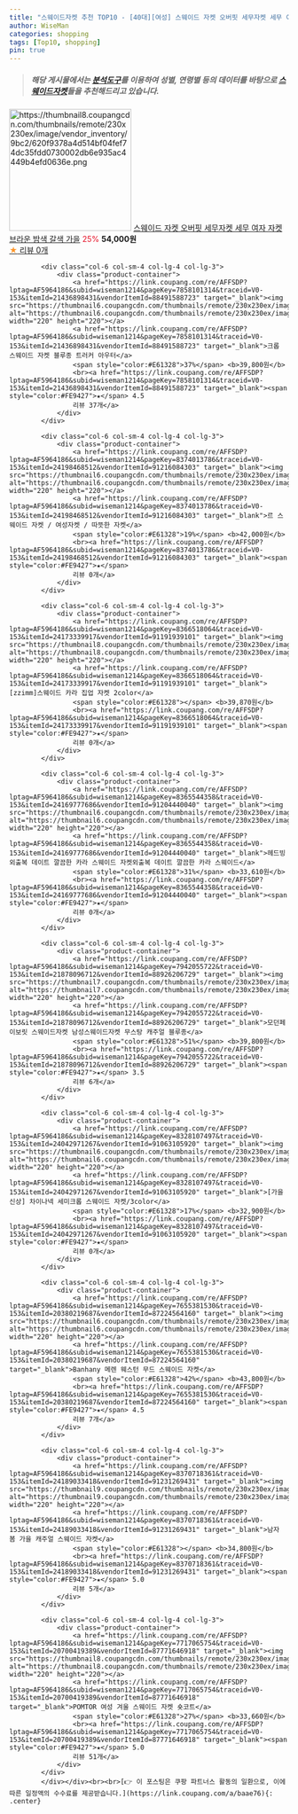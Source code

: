 ```yaml
---
title: "스웨이드자켓 추천 TOP10 - [40대][여성] 스웨이드 자켓 오버핏 세무자켓 세무 여자 자켓 브라운 밤색 갈색 가을"
author: WiseMan
categories: shopping
tags: [Top10, shopping]
pin: true
---
```


> ##### 해당 게시물에서는 [**분석도구**](https://itemscout.io/)를 이용하여 **성별**, **연령별** 등의 데이터를 바탕으로 [**스웨이드자켓**](https://link.coupang.com/a/baae76)들을 추천해드리고 있습니다.
<div class="container"><div class="row">
            <div class="col-6 col-sm-4 col-lg-4 col-lg-3">
                <div class="product-container">
                    <a href="https://link.coupang.com/re/AFFSDP?lptag=AF5964186&subid=wiseman1214&pageKey=8355154424&traceid=V0-153&itemId=24141531245&vendorItemId=91160427271" target="_blank"><img src="https://thumbnail8.coupangcdn.com/thumbnails/remote/230x230ex/image/vendor_inventory/9bc2/620f9378a4d514bf04fef74dc35fdd0730002db6e935ac4449b4efd0636e.png" alt="https://thumbnail8.coupangcdn.com/thumbnails/remote/230x230ex/image/vendor_inventory/9bc2/620f9378a4d514bf04fef74dc35fdd0730002db6e935ac4449b4efd0636e.png" width="220" height="220"></a>
                    <a href="https://link.coupang.com/re/AFFSDP?lptag=AF5964186&subid=wiseman1214&pageKey=8355154424&traceid=V0-153&itemId=24141531245&vendorItemId=91160427271" target="_blank">스웨이드 자켓 오버핏 세무자켓 세무 여자 자켓 브라운 밤색 갈색 가을</a>
                    <span style="color:#E61328">25%</span> <b>54,000원</b>
                    <br><a href="https://link.coupang.com/re/AFFSDP?lptag=AF5964186&subid=wiseman1214&pageKey=8355154424&traceid=V0-153&itemId=24141531245&vendorItemId=91160427271" target="_blank"><span style="color:#FE9427">★</span> 
                    리뷰 0개</a>
                </div>
            </div>
            
            <div class="col-6 col-sm-4 col-lg-4 col-lg-3">
                <div class="product-container">
                    <a href="https://link.coupang.com/re/AFFSDP?lptag=AF5964186&subid=wiseman1214&pageKey=7858101314&traceid=V0-153&itemId=21436898431&vendorItemId=88491588723" target="_blank"><img src="https://thumbnail6.coupangcdn.com/thumbnails/remote/230x230ex/image/vendor_inventory/1e9d/262056486f02249b9f2efe4b5ecc4c66f51940598cfcb261925912927d39.jpg" alt="https://thumbnail6.coupangcdn.com/thumbnails/remote/230x230ex/image/vendor_inventory/1e9d/262056486f02249b9f2efe4b5ecc4c66f51940598cfcb261925912927d39.jpg" width="220" height="220"></a>
                    <a href="https://link.coupang.com/re/AFFSDP?lptag=AF5964186&subid=wiseman1214&pageKey=7858101314&traceid=V0-153&itemId=21436898431&vendorItemId=88491588723" target="_blank">크롭 스웨이드 자켓 블루종 트러커 아우터</a>
                    <span style="color:#E61328">37%</span> <b>39,800원</b>
                    <br><a href="https://link.coupang.com/re/AFFSDP?lptag=AF5964186&subid=wiseman1214&pageKey=7858101314&traceid=V0-153&itemId=21436898431&vendorItemId=88491588723" target="_blank"><span style="color:#FE9427">★</span> 4.5
                    리뷰 37개</a>
                </div>
            </div>
            
            <div class="col-6 col-sm-4 col-lg-4 col-lg-3">
                <div class="product-container">
                    <a href="https://link.coupang.com/re/AFFSDP?lptag=AF5964186&subid=wiseman1214&pageKey=8374013786&traceid=V0-153&itemId=24198468512&vendorItemId=91216084303" target="_blank"><img src="https://thumbnail6.coupangcdn.com/thumbnails/remote/230x230ex/image/vendor_inventory/9c04/2766f608247ca433be41c4792efa07abe2745f13044eeaa94a74c4e0dd8b.png" alt="https://thumbnail6.coupangcdn.com/thumbnails/remote/230x230ex/image/vendor_inventory/9c04/2766f608247ca433be41c4792efa07abe2745f13044eeaa94a74c4e0dd8b.png" width="220" height="220"></a>
                    <a href="https://link.coupang.com/re/AFFSDP?lptag=AF5964186&subid=wiseman1214&pageKey=8374013786&traceid=V0-153&itemId=24198468512&vendorItemId=91216084303" target="_blank">르 스웨이드 자켓 / 여성자켓 / 따뜻한 자켓</a>
                    <span style="color:#E61328">19%</span> <b>42,000원</b>
                    <br><a href="https://link.coupang.com/re/AFFSDP?lptag=AF5964186&subid=wiseman1214&pageKey=8374013786&traceid=V0-153&itemId=24198468512&vendorItemId=91216084303" target="_blank"><span style="color:#FE9427">★</span> 
                    리뷰 0개</a>
                </div>
            </div>
            
            <div class="col-6 col-sm-4 col-lg-4 col-lg-3">
                <div class="product-container">
                    <a href="https://link.coupang.com/re/AFFSDP?lptag=AF5964186&subid=wiseman1214&pageKey=8366518064&traceid=V0-153&itemId=24173339917&vendorItemId=91191939101" target="_blank"><img src="https://thumbnail8.coupangcdn.com/thumbnails/remote/230x230ex/image/vendor_inventory/040f/90ea21cfd5ad44945321ab20978805256f5718134ee1955a07667a5a5402.jpg" alt="https://thumbnail8.coupangcdn.com/thumbnails/remote/230x230ex/image/vendor_inventory/040f/90ea21cfd5ad44945321ab20978805256f5718134ee1955a07667a5a5402.jpg" width="220" height="220"></a>
                    <a href="https://link.coupang.com/re/AFFSDP?lptag=AF5964186&subid=wiseman1214&pageKey=8366518064&traceid=V0-153&itemId=24173339917&vendorItemId=91191939101" target="_blank">[zzimm]스웨이드 카라 집업 자켓 2color</a>
                    <span style="color:#E61328"></span> <b>39,870원</b>
                    <br><a href="https://link.coupang.com/re/AFFSDP?lptag=AF5964186&subid=wiseman1214&pageKey=8366518064&traceid=V0-153&itemId=24173339917&vendorItemId=91191939101" target="_blank"><span style="color:#FE9427">★</span> 
                    리뷰 0개</a>
                </div>
            </div>
            
            <div class="col-6 col-sm-4 col-lg-4 col-lg-3">
                <div class="product-container">
                    <a href="https://link.coupang.com/re/AFFSDP?lptag=AF5964186&subid=wiseman1214&pageKey=8365544358&traceid=V0-153&itemId=24169777686&vendorItemId=91204440040" target="_blank"><img src="https://thumbnail6.coupangcdn.com/thumbnails/remote/230x230ex/image/vendor_inventory/bb23/cc618fd8e16e1200273cd97c2732a6d414d1bb9bab98ecbd6d9a7ee6bc11.jpg" alt="https://thumbnail6.coupangcdn.com/thumbnails/remote/230x230ex/image/vendor_inventory/bb23/cc618fd8e16e1200273cd97c2732a6d414d1bb9bab98ecbd6d9a7ee6bc11.jpg" width="220" height="220"></a>
                    <a href="https://link.coupang.com/re/AFFSDP?lptag=AF5964186&subid=wiseman1214&pageKey=8365544358&traceid=V0-153&itemId=24169777686&vendorItemId=91204440040" target="_blank">헤드빙 외출복 데이트 깔끔한 카라 스웨이드 자켓외출복 데이트 깔끔한 카라 스웨이드</a>
                    <span style="color:#E61328">31%</span> <b>33,610원</b>
                    <br><a href="https://link.coupang.com/re/AFFSDP?lptag=AF5964186&subid=wiseman1214&pageKey=8365544358&traceid=V0-153&itemId=24169777686&vendorItemId=91204440040" target="_blank"><span style="color:#FE9427">★</span> 
                    리뷰 0개</a>
                </div>
            </div>
            
            <div class="col-6 col-sm-4 col-lg-4 col-lg-3">
                <div class="product-container">
                    <a href="https://link.coupang.com/re/AFFSDP?lptag=AF5964186&subid=wiseman1214&pageKey=7942055722&traceid=V0-153&itemId=21878096712&vendorItemId=88926206729" target="_blank"><img src="https://thumbnail7.coupangcdn.com/thumbnails/remote/230x230ex/image/vendor_inventory/e845/169c45b6cf1bed618231ffb324c24c143141c4fbc93d50ee2e23a5b7331e.jpg" alt="https://thumbnail7.coupangcdn.com/thumbnails/remote/230x230ex/image/vendor_inventory/e845/169c45b6cf1bed618231ffb324c24c143141c4fbc93d50ee2e23a5b7331e.jpg" width="220" height="220"></a>
                    <a href="https://link.coupang.com/re/AFFSDP?lptag=AF5964186&subid=wiseman1214&pageKey=7942055722&traceid=V0-153&itemId=21878096712&vendorItemId=88926206729" target="_blank">모던페이보릿 스웨이드자켓 남성스웨이드자켓 무스탕 캐주얼 블루종</a>
                    <span style="color:#E61328">51%</span> <b>39,800원</b>
                    <br><a href="https://link.coupang.com/re/AFFSDP?lptag=AF5964186&subid=wiseman1214&pageKey=7942055722&traceid=V0-153&itemId=21878096712&vendorItemId=88926206729" target="_blank"><span style="color:#FE9427">★</span> 3.5
                    리뷰 6개</a>
                </div>
            </div>
            
            <div class="col-6 col-sm-4 col-lg-4 col-lg-3">
                <div class="product-container">
                    <a href="https://link.coupang.com/re/AFFSDP?lptag=AF5964186&subid=wiseman1214&pageKey=8328107497&traceid=V0-153&itemId=24042971267&vendorItemId=91063105920" target="_blank"><img src="https://thumbnail6.coupangcdn.com/thumbnails/remote/230x230ex/image/vendor_inventory/9d1c/9e6abf882765cc6d4f16b2d501da41aaac56091eface03beb0fe555ebd44.jpg" alt="https://thumbnail6.coupangcdn.com/thumbnails/remote/230x230ex/image/vendor_inventory/9d1c/9e6abf882765cc6d4f16b2d501da41aaac56091eface03beb0fe555ebd44.jpg" width="220" height="220"></a>
                    <a href="https://link.coupang.com/re/AFFSDP?lptag=AF5964186&subid=wiseman1214&pageKey=8328107497&traceid=V0-153&itemId=24042971267&vendorItemId=91063105920" target="_blank">[가을 신상] 차이나넥 세미크롭 스웨이드 자켓/3color</a>
                    <span style="color:#E61328">17%</span> <b>32,900원</b>
                    <br><a href="https://link.coupang.com/re/AFFSDP?lptag=AF5964186&subid=wiseman1214&pageKey=8328107497&traceid=V0-153&itemId=24042971267&vendorItemId=91063105920" target="_blank"><span style="color:#FE9427">★</span> 
                    리뷰 0개</a>
                </div>
            </div>
            
            <div class="col-6 col-sm-4 col-lg-4 col-lg-3">
                <div class="product-container">
                    <a href="https://link.coupang.com/re/AFFSDP?lptag=AF5964186&subid=wiseman1214&pageKey=7655381530&traceid=V0-153&itemId=20380219687&vendorItemId=87224564160" target="_blank"><img src="https://thumbnail6.coupangcdn.com/thumbnails/remote/230x230ex/image/vendor_inventory/4b98/414ece669f974cd381034d9c2fe18cc9bbc20f9fd50b917553d9e97fd8dd.png" alt="https://thumbnail6.coupangcdn.com/thumbnails/remote/230x230ex/image/vendor_inventory/4b98/414ece669f974cd381034d9c2fe18cc9bbc20f9fd50b917553d9e97fd8dd.png" width="220" height="220"></a>
                    <a href="https://link.coupang.com/re/AFFSDP?lptag=AF5964186&subid=wiseman1214&pageKey=7655381530&traceid=V0-153&itemId=20380219687&vendorItemId=87224564160" target="_blank">Banhany 메렌 웨스턴 무드 스웨이드 자켓</a>
                    <span style="color:#E61328">42%</span> <b>43,800원</b>
                    <br><a href="https://link.coupang.com/re/AFFSDP?lptag=AF5964186&subid=wiseman1214&pageKey=7655381530&traceid=V0-153&itemId=20380219687&vendorItemId=87224564160" target="_blank"><span style="color:#FE9427">★</span> 4.5
                    리뷰 7개</a>
                </div>
            </div>
            
            <div class="col-6 col-sm-4 col-lg-4 col-lg-3">
                <div class="product-container">
                    <a href="https://link.coupang.com/re/AFFSDP?lptag=AF5964186&subid=wiseman1214&pageKey=8370718361&traceid=V0-153&itemId=24189033418&vendorItemId=91231269431" target="_blank"><img src="https://thumbnail9.coupangcdn.com/thumbnails/remote/230x230ex/image/vendor_inventory/d415/8e563ac6ed4a9d98a6dc62bc4c6e36127ebd35c4ff1c01a5aba853b4e848.jpg" alt="https://thumbnail9.coupangcdn.com/thumbnails/remote/230x230ex/image/vendor_inventory/d415/8e563ac6ed4a9d98a6dc62bc4c6e36127ebd35c4ff1c01a5aba853b4e848.jpg" width="220" height="220"></a>
                    <a href="https://link.coupang.com/re/AFFSDP?lptag=AF5964186&subid=wiseman1214&pageKey=8370718361&traceid=V0-153&itemId=24189033418&vendorItemId=91231269431" target="_blank">남자 봄 가을 캐주얼 스웨이드 자켓</a>
                    <span style="color:#E61328"></span> <b>34,800원</b>
                    <br><a href="https://link.coupang.com/re/AFFSDP?lptag=AF5964186&subid=wiseman1214&pageKey=8370718361&traceid=V0-153&itemId=24189033418&vendorItemId=91231269431" target="_blank"><span style="color:#FE9427">★</span> 5.0
                    리뷰 5개</a>
                </div>
            </div>
            
            <div class="col-6 col-sm-4 col-lg-4 col-lg-3">
                <div class="product-container">
                    <a href="https://link.coupang.com/re/AFFSDP?lptag=AF5964186&subid=wiseman1214&pageKey=7717065754&traceid=V0-153&itemId=20700419389&vendorItemId=87771646918" target="_blank"><img src="https://thumbnail8.coupangcdn.com/thumbnails/remote/230x230ex/image/vendor_inventory/9ecd/8dc49d02e67aec8bb597a89abde7be51a1735738d7703d546dcd568c9c56.jpg" alt="https://thumbnail8.coupangcdn.com/thumbnails/remote/230x230ex/image/vendor_inventory/9ecd/8dc49d02e67aec8bb597a89abde7be51a1735738d7703d546dcd568c9c56.jpg" width="220" height="220"></a>
                    <a href="https://link.coupang.com/re/AFFSDP?lptag=AF5964186&subid=wiseman1214&pageKey=7717065754&traceid=V0-153&itemId=20700419389&vendorItemId=87771646918" target="_blank">POMTOR 여성 겨울 스웨이드 자켓 숏코트</a>
                    <span style="color:#E61328">27%</span> <b>33,660원</b>
                    <br><a href="https://link.coupang.com/re/AFFSDP?lptag=AF5964186&subid=wiseman1214&pageKey=7717065754&traceid=V0-153&itemId=20700419389&vendorItemId=87771646918" target="_blank"><span style="color:#FE9427">★</span> 5.0
                    리뷰 51개</a>
                </div>
            </div>
            </div></div><br><br>[👉 이 포스팅은 쿠팡 파트너스 활동의 일환으로, 이에 따른 일정액의 수수료를 제공받습니다.](https://link.coupang.com/a/baae76){: .center}